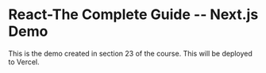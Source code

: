 # React-The Complete Guide -- Next.js Demo

This is the demo created in section 23 of the course. This will be deployed to Vercel.
